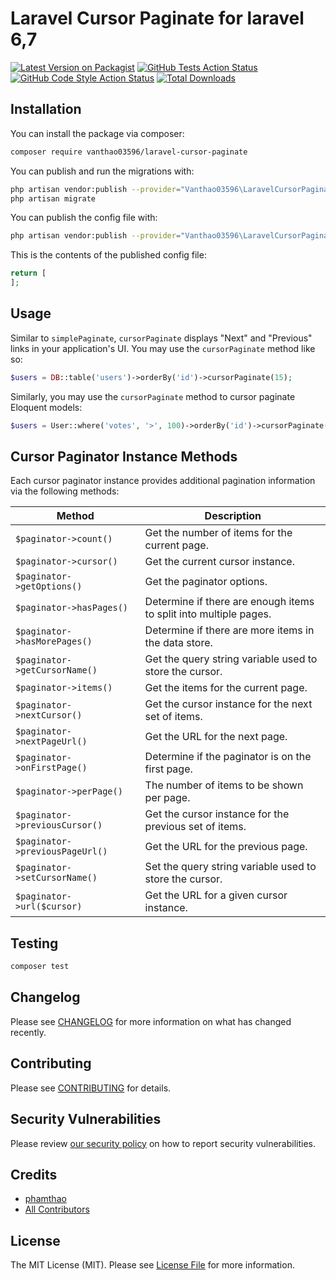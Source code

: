 # Laravel Cursor Paginate for laravel 6,7

[![Latest Version on Packagist](https://img.shields.io/packagist/v/vanthao03596/laravel-cursor-paginate.svg?style=flat-square)](https://packagist.org/packages/vanthao03596/laravel-cursor-paginate)
[![GitHub Tests Action Status](https://img.shields.io/github/workflow/status/vanthao03596/laravel-cursor-paginate/run-tests?label=tests)](https://github.com/vanthao03596/laravel-cursor-paginate/actions?query=workflow%3Arun-tests+branch%3Amaster)
[![GitHub Code Style Action Status](https://img.shields.io/github/workflow/status/vanthao03596/laravel-cursor-paginate/Check%20&%20fix%20styling?label=code%20style)](https://github.com/vanthao03596/laravel-cursor-paginate/actions?query=workflow%3A"Check+%26+fix+styling"+branch%3Amaster)
[![Total Downloads](https://img.shields.io/packagist/dt/vanthao03596/laravel-cursor-paginate.svg?style=flat-square)](https://packagist.org/packages/vanthao03596/laravel-cursor-paginate)

## Installation

You can install the package via composer:

```bash
composer require vanthao03596/laravel-cursor-paginate
```

You can publish and run the migrations with:

```bash
php artisan vendor:publish --provider="Vanthao03596\LaravelCursorPaginate\LaravelCursorPaginateServiceProvider" --tag="laravel-cursor-paginate-migrations"
php artisan migrate
```

You can publish the config file with:
```bash
php artisan vendor:publish --provider="Vanthao03596\LaravelCursorPaginate\LaravelCursorPaginateServiceProvider" --tag="laravel-cursor-paginate-config"
```

This is the contents of the published config file:

```php
return [
];
```

## Usage

Similar to `simplePaginate`, `cursorPaginate` displays "Next" and "Previous" links in your application's UI. You may use the `cursorPaginate` method like so:
```php
$users = DB::table('users')->orderBy('id')->cursorPaginate(15);
```

Similarly, you may use the `cursorPaginate` method to cursor paginate Eloquent models:

```php
$users = User::where('votes', '>', 100)->orderBy('id')->cursorPaginate(15);
````

## Cursor Paginator Instance Methods

Each cursor paginator instance provides additional pagination information via the following methods:

Method  |  Description
-------  |  -----------
`$paginator->count()`  |  Get the number of items for the current page.
`$paginator->cursor()`  |  Get the current cursor instance.
`$paginator->getOptions()`  |  Get the paginator options.
`$paginator->hasPages()`  |  Determine if there are enough items to split into multiple pages.
`$paginator->hasMorePages()`  |  Determine if there are more items in the data store.
`$paginator->getCursorName()`  |  Get the query string variable used to store the cursor.
`$paginator->items()`  |  Get the items for the current page.
`$paginator->nextCursor()`  |  Get the cursor instance for the next set of items.
`$paginator->nextPageUrl()`  |  Get the URL for the next page.
`$paginator->onFirstPage()`  |  Determine if the paginator is on the first page.
`$paginator->perPage()`  |  The number of items to be shown per page.
`$paginator->previousCursor()`  |  Get the cursor instance for the previous set of items.
`$paginator->previousPageUrl()`  |  Get the URL for the previous page.
`$paginator->setCursorName()`  |  Set the query string variable used to store the cursor.
`$paginator->url($cursor)`  |  Get the URL for a given cursor instance.

## Testing

```bash
composer test
```

## Changelog

Please see [CHANGELOG](CHANGELOG.md) for more information on what has changed recently.

## Contributing

Please see [CONTRIBUTING](.github/CONTRIBUTING.md) for details.

## Security Vulnerabilities

Please review [our security policy](../../security/policy) on how to report security vulnerabilities.

## Credits

- [phamthao](https://github.com/vanthao03596)
- [All Contributors](../../contributors)

## License

The MIT License (MIT). Please see [License File](LICENSE.md) for more information.
